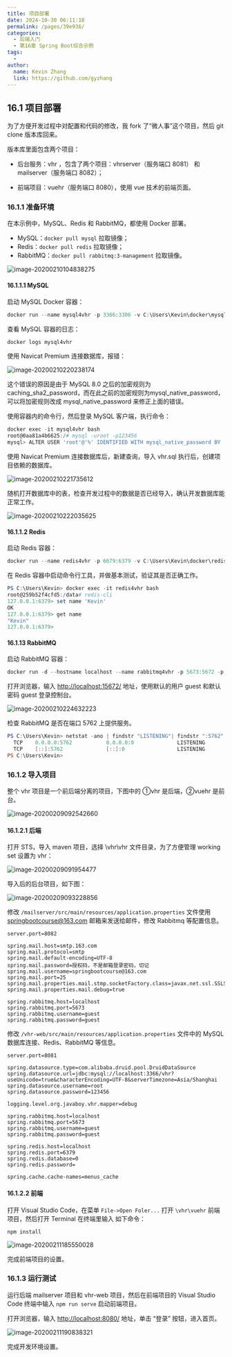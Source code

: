 ```yaml
---
title: 项目部署
date: 2024-10-30 06:11:18
permalink: /pages/39e936/
categories: 
  - 后端入门
  - 第16章 Spring Boot综合示例
tags: 
  - 
author: 
  name: Kevin Zhang
  link: https://github.com/gyzhang
---
```

## 16.1 项目部署

为了方便开发过程中对配置和代码的修改，我 fork 了“微人事”这个项目，然后 git clone 版本库回来。

版本库里面包含两个项目：

- 后台服务：vhr ，包含了两个项目：vhrserver（服务端口 8081） 和 mailserver（服务端口 8082）；

- 前端项目：vuehr（服务端口 8080），使用 vue 技术的前端页面。


### 16.1.1 准备环境

在本示例中，MySQL、Redis 和 RabbitMQ，都使用 Docker 部署。

- MySQL：`docker pull mysql` 拉取镜像；
- Redis：`docker pull redis` 拉取镜像；
- RabbitMQ：`docker pull rabbitmq:3-management` 拉取镜像。

![image-20200210104838275](./images/image-20200210104838275.png)

#### 16.1.1.1 MySQL

启动 MySQL Docker 容器：

```powershell
docker run --name mysql4vhr -p 3366:3306 -v C:\Users\Kevin\docker\mysql:/var/lib/mysql -e MYSQL_ROOT_PASSWORD=123456 -d mysql:latest
```

查看 MySQL 容器的日志：

```powershell
docker logs mysql4vhr
```

使用 Navicat Premium 连接数据库，报错：

![image-20200210220238174](./images/image-20200210220238174.png)

这个错误的原因是由于 MySQL 8.0 之后的加密规则为 caching_sha2_password，而在此之前的加密规则为mysql_native_password，可以将加密规则改成 mysql_native_password 来修正上面的错误。

使用容器内的命令行，然后登录 MySQL 客户端，执行命令：

```powershell
docker exec -it mysql4vhr bash	
root@0aa81a4b6625:/# mysql -uroot -p123456
mysql> ALTER USER 'root'@'%' IDENTIFIED WITH mysql_native_password BY '123456';
```

使用 Navicat Premium 连接数据库后，新建查询，导入 vhr.sql 执行后，创建项目依赖的数据库。

![image-20200210221735612](./images/image-20200210221735612.png)

随机打开数据库中的表，检查开发过程中的数据是否已经导入，确认开发数据库能正常工作。

![image-20200210222035625](./images/image-20200210222035625.png)

#### 16.1.1.2 Redis

启动 Redis 容器：

```powershell
docker run --name redis4vhr -p 6679:6379 -v C:\Users\Kevin\docker\redis:/data -d redis redis-server --appendonly yes
```

在 Redis 容器中启动命令行工具，并做基本测试，验证其是否正确工作。

```powershell
PS C:\Users\Kevin> docker exec -it redis4vhr bash
root@259b52f4cfd5:/data# redis-cli
127.0.0.1:6379> set name 'Kevin'
OK
127.0.0.1:6379> get name
"Kevin"
127.0.0.1:6379>
```

#### 16.1.13 RabbitMQ

启动 RabbitMQ 容器：

```powershell
docker run -d --hostname localhost --name rabbitmq4vhr -p 5673:5672 -p 15673:15672 rabbitmq:3-management
```

打开浏览器，输入 [http://localhost:15672/](http://localhost:15672/) 地址，使用默认的用户 guest 和默认密码 guest 登录控制台。

![image-20200210224632223](./images/image-20200210224632223.png)

检查 RabbitMQ 是否在端口 5762 上提供服务。

```powershell
PS C:\Users\Kevin> netstat -ano | findstr "LISTENING"| findstr ":5762"
  TCP    0.0.0.0:5762           0.0.0.0:0              LISTENING       11104
  TCP    [::]:5762              [::]:0                 LISTENING       11104
PS C:\Users\Kevin>
```

### 16.1.2 导入项目

整个 vhr 项目是一个前后端分离的项目，下图中的 ①vhr 是后端，②vuehr 是前台。

![image-20200209092542660](./images/image-20200209092542660.png)

#### 16.1.2.1 后端

打开 STS，导入 maven 项目，选择 \vhr\vhr 文件目录，为了方便管理 working set 设置为 vhr：

![image-20200209091954477](./images/image-20200209091954477.png)

导入后的后台项目，如下图：

![image-20200209093228856](./images/image-20200209093228856.png)

修改 `/mailserver/src/main/resources/application.properties` 文件使用 springbootcourse@163.com 邮箱来发送给邮件，修改 Rabbitmq 等配置信息。

```properties
server.port=8082

spring.mail.host=smtp.163.com
spring.mail.protocol=smtp
spring.mail.default-encoding=UTF-8
spring.mail.password=授权码，不是邮箱登录密码，切记
spring.mail.username=springbootcourse@163.com
spring.mail.port=25
spring.mail.properties.mail.stmp.socketFactory.class=javax.net.ssl.SSLSocketFactory
spring.mail.properties.mail.debug=true

spring.rabbitmq.host=localhost
spring.rabbitmq.port=5673
spring.rabbitmq.username=guest
spring.rabbitmq.password=guest
```

修改 `/vhr-web/src/main/resources/application.properties` 文件中的 MySQL 数据库连接、Redis、RabbitMQ 等信息。

```properties
server.port=8081

spring.datasource.type=com.alibaba.druid.pool.DruidDataSource
spring.datasource.url=jdbc:mysql://localhost:3366/vhr?useUnicode=true&characterEncoding=UTF-8&serverTimezone=Asia/Shanghai
spring.datasource.username=root
spring.datasource.password=123456

logging.level.org.javaboy.vhr.mapper=debug

spring.rabbitmq.host=localhost
spring.rabbitmq.port=5673
spring.rabbitmq.username=guest
spring.rabbitmq.password=guest

spring.redis.host=localhost
spring.redis.port=6379
spring.redis.database=0
spring.redis.password=

spring.cache.cache-names=menus_cache
```

#### 16.1.2.2 前端

打开 Visual Studio Code，在菜单 `File->Open Foler...` 打开 `\vhr\vuehr` 前端项目，然后打开 Terminal 在终端里输入 如下命令：

```
npm install
```

![image-20200211185550028](./images/image-20200211185550028.png)

完成前端项目的设置。

### 16.1.3 运行测试

运行后端 mailserver 项目和 vhr-web 项目，然后在前端项目的 Visual Studio Code 终端中输入 `npm run serve` 启动前端项目。

打开浏览器，输入 [http://localhost:8080/](http://localhost:8080/) 地址，单击 “登录” 按钮，进入首页。

![image-20200211190838321](./images/image-20200211190838321.png)

完成开发环境设置。
